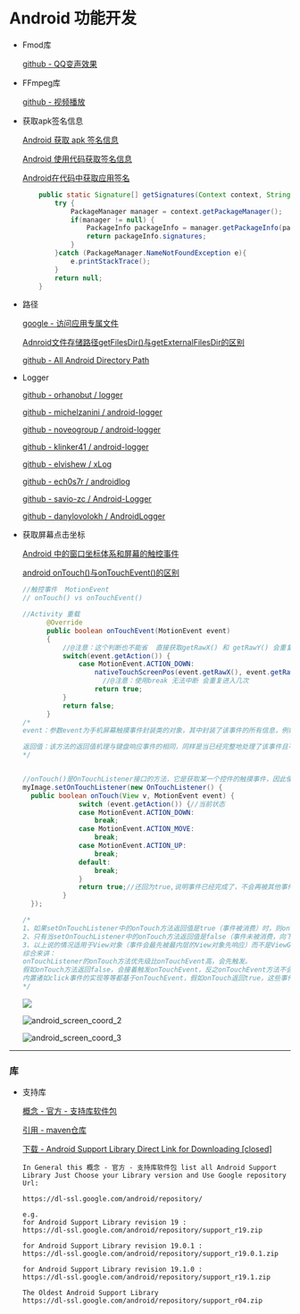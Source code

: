 # Android 功能开发

* Fmod库

  [github - QQ变声效果](https://github.com/onestravel/QQVoiceChange)

* FFmpeg库

  [github - 视频播放](https://github.com/onestravel/FFmpegDemo)

* 获取apk签名信息

  [Android 获取 apk 签名信息](https://juejin.cn/post/6844903950605352967)
  
  [Android 使用代码获取签名信息](https://blog.csdn.net/hcwfc/article/details/41560591)
  
  [Android在代码中获取应用签名](https://www.cnblogs.com/shenchanghui/p/7910695.html)
  
  ``` java
      public static Signature[] getSignatures(Context context, String packageName){
          try {
              PackageManager manager = context.getPackageManager();
              if(manager != null) {
                  PackageInfo packageInfo = manager.getPackageInfo(packageName, PackageManager.GET_SIGNATURES);
                  return packageInfo.signatures;
              }
          }catch (PackageManager.NameNotFoundException e){
              e.printStackTrace();
          }
          return null;
      }
  ```
  
* 路径

  [google - 访问应用专属文件](https://developer.android.com/training/data-storage/app-specific?hl=zh-cn#java)

  [Adnroid文件存储路径getFilesDir()与getExternalFilesDir的区别](https://blog.csdn.net/losefrank/article/details/53464646)

  [github - All Android Directory Path](https://gist.github.com/lopspower/76421751b21594c69eb2)
  
* Logger

  [github - orhanobut / logger](https://github.com/orhanobut/logger)

  [github - michelzanini / android-logger](https://github.com/michelzanini/android-logger)

  [github - noveogroup / android-logger](https://github.com/noveogroup/android-logger)

  [github - klinker41 / android-logger](https://github.com/klinker41/android-logger)

  [github - elvishew / xLog](https://github.com/elvishew/xLog)

  [github - ech0s7r / androidlog](https://github.com/ech0s7r/androidlog)

  [github - savio-zc / Android-Logger](https://github.com/savio-zc/Android-Logger)

  [github - danylovolokh / AndroidLogger](https://github.com/danylovolokh/AndroidLogger)



* 获取屏幕点击坐标

  [Android 中的窗口坐标体系和屏幕的触控事件](https://henleylee.github.io/posts/2018/74e7e0b3.html)

  [android onTouch()与onTouchEvent()的区别](https://blog.csdn.net/guyuealian/article/details/51637033)

  ``` java
  //触控事件  MotionEvent
  // onTouch() vs onTouchEvent()
  
  //Activity 重载
        @Override
        public boolean onTouchEvent(MotionEvent event)
        {
            //@注意：这个判断也不能省  直接获取getRawX() 和 getRawY() 会重复几次
  			switch(event.getAction()) {
  				case MotionEvent.ACTION_DOWN:
  					nativeTouchScreenPos(event.getRawX(), event.getRawY());
                      //@注意：使用break 无法中断 会重复进入几次
  					return true;
  			}
  			return false;
        }
  /*
  event：参数event为手机屏幕触摸事件封装类的对象，其中封装了该事件的所有信息，例如触摸的位置、触摸的类型以及触摸的时间等。该对象会在用户触摸手机屏幕时被创建。
  
  返回值：该方法的返回值机理与键盘响应事件的相同，同样是当已经完整地处理了该事件且不希望其他回调方法再次处理时返回true，否则返回false。
  */
  
  
  //onTouch()是OnTouchListener接口的方法，它是获取某一个控件的触摸事件，因此使用时，必须使用setOnTouchListener绑定到控件，然后才能鉴定该控件的触摸事件。当一个View绑定了OnTouchLister后，当有touch事件触发时，就会调用onTouch方法。通过getAction()方法可以获取当前触摸事件的状态
  myImage.setOnTouchListener(new OnTouchListener() {
  	public boolean onTouch(View v, MotionEvent event) {
  				switch (event.getAction()) {//当前状态
  				case MotionEvent.ACTION_DOWN:
  					break;
  				case MotionEvent.ACTION_MOVE:
  					break;
  				case MotionEvent.ACTION_UP:
  					break;
  				default:
  					break;
  				}
  				return true;//还回为true,说明事件已经完成了，不会再被其他事件监听器调用
  			}
  	});
  
  /*
  1、如果setOnTouchListener中的onTouch方法返回值是true（事件被消费）时，则onTouchEvent方法将不会被执行；
  2、只有当setOnTouchListener中的onTouch方法返回值是false（事件未被消费，向下传递）时，onTouchEvent方法才被执行。
  3、以上说的情况适用于View对象（事件会最先被最内层的View对象先响应）而不是ViewGroup对象（事件会最先被最外层的View对象先响应）。
  综合来讲：
  onTouchListener的onTouch方法优先级比onTouchEvent高，会先触发。
  假如onTouch方法返回false，会接着触发onTouchEvent，反之onTouchEvent方法不会被调用。
  内置诸如click事件的实现等等都基于onTouchEvent，假如onTouch返回true，这些事件将不会被触发。
  */
  ```

  ![](api/android_screen_coord_1.jpg)

  ![android_screen_coord_2](api/android_screen_coord_2.jpg)

  ![android_screen_coord_3](api/android_screen_coord_3.jpg)





---



### 库

* 支持库

  [概念 - 官方 - 支持库软件包](https://developer.android.com/topic/libraries/support-library/packages)

  [引用 - maven仓库](https://mvnrepository.com/artifact/com.android.support/support-v4)

  [下载 - Android Support Library Direct Link for Downloading [closed]](https://stackoverflow.com/questions/12518002/android-support-library-direct-link-for-downloading)

  ``` text
  In General this 概念 - 官方 - 支持库软件包 list all Android Support Library Just Choose your Library version and Use Google repository Url:
  
  https://dl-ssl.google.com/android/repository/
  
  e.g.
  for Android Support Library revision 19 :
  https://dl-ssl.google.com/android/repository/support_r19.zip
  
  for Android Support Library revision 19.0.1 :
  https://dl-ssl.google.com/android/repository/support_r19.0.1.zip
  
  for Android Support Library revision 19.1.0 :
  https://dl-ssl.google.com/android/repository/support_r19.1.zip
  
  The Oldest Android Support Library
  https://dl-ssl.google.com/android/repository/support_r04.zip
  ```

  